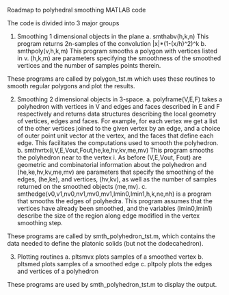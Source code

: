 Roadmap to polyhedral smoothing MATLAB code

The code is divided into 3 major groups

1. Smoothing 1 dimensional objects in the plane
   a. smthabv(h,k,n) This program returns 2n-samples of the
   convolution |x|*(1-(x/h)^2)^k
      b. smthpoly(v,h,k,m) This program smooths a polygon with
   vertices listed in v. (h,k,m) are parameters specifying the
   smoothness of the smoothed vertices and the number of samples
   points therein.

These programs are called by polygon_tst.m which uses these routines
to smooth regular polygons and plot the results.

2. Smoothing 2 dimensional objects in 3-space.
   a. polyframe(V,E,F) takes a polyhedron with vertices in V and edges
   and faces described in E and F respectively and returns data
   structures describing the local geometry of vertices, edges and
   faces. For example, for each vertex we get a list of the other
   vertices joined to the given vertex by an edge, and a choice of
   outer point unit vector at the vertex, and the faces that define
   each edge. This facilitates the computations used to smooth the
   polyhedron.
      b. smthvrtx(i,V,E,Vout,Fout,he,ke,hv,kv,me,mv) This program
   smooths the polyhedron near to the vertex i. As before (V,E,Vout,
   Fout) are geometric and combinatorial information about the
   polyhedron and (he,ke,hv,kv,me,mv) are parameters that specify the
   smoothing of the edges, (he,ke), and vertices, (hv,kv), as well as
   the number of samples returned on the smoothed objects (me,mv).
      c. smthedge(v0,v1,nv0,nv1,mv0,mv1,lmin0,lmin1,h,k,ne,nh) is a
   program that smooths the edges of polyhedra. This program assumes
   that the vertices have already been smoothed, and the variables
   (lmin0,lmin1) describe the size of the region along edge modified
   in the vertex smoothing step.

These programs are called by smth_polyhedron_tst.m, which contains the
data needed to define the platonic solids (but not the dodecahedron).

3. Plotting routines
a. pltsmvx plots samples of a smoothed vertex
b. pltsmed plots samples of a smoothed edge
c. pltpoly plots the edges and vertices of a polyhedron

These programs are used by smth_polyhedron_tst.m to display the output.
